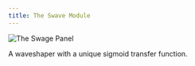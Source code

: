 ```yaml
---
title: The Swave Module
---
```

<img class="panel" src="{% link /svg/swave.svg %}" alt="The Swage Panel" />



A waveshaper with a unique sigmoid transfer function.
